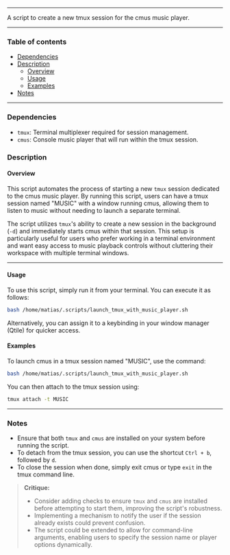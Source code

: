 
---

A script to create a new tmux session for the cmus music player.

---

### Table of contents

- [Dependencies](#dependencies)
- [Description](#description)
    - [Overview](#overview)
    - [Usage](#usage)
    - [Examples](#examples)
- [Notes](#notes)

---

<a name="dependencies" />

### Dependencies

- `tmux`: Terminal multiplexer required for session management.
- `cmus`: Console music player that will run within the tmux session.

<a name="description" />

### Description

<a name="overview" />

#### Overview

This script automates the process of starting a new `tmux` session dedicated to the cmus music player. By running this script, users can have a tmux session named "MUSIC" with a window running cmus, allowing them to listen to music without needing to launch a separate terminal.

The script utilizes `tmux`'s ability to create a new session in the background (`-d`) and immediately starts cmus within that session. This setup is particularly useful for users who prefer working in a terminal environment and want easy access to music playback controls without cluttering their workspace with multiple terminal windows.

---

<a name="usage" />

#### Usage

To use this script, simply run it from your terminal. You can execute it as follows:

```bash
bash /home/matias/.scripts/launch_tmux_with_music_player.sh
```

Alternatively, you can assign it to a keybinding in your window manager (Qtile) for quicker access.

<a name="examples" />

#### Examples

To launch cmus in a tmux session named "MUSIC", use the command:

```bash
bash /home/matias/.scripts/launch_tmux_with_music_player.sh
```

You can then attach to the tmux session using:

```bash
tmux attach -t MUSIC
```

---

<a name="notes" />

### Notes

- Ensure that both `tmux` and `cmus` are installed on your system before running the script.
- To detach from the tmux session, you can use the shortcut `Ctrl + b`, followed by `d`.
- To close the session when done, simply exit cmus or type `exit` in the tmux command line.

> **Critique:** 
> - Consider adding checks to ensure `tmux` and `cmus` are installed before attempting to start them, improving the script's robustness. 
> - Implementing a mechanism to notify the user if the session already exists could prevent confusion.
> - The script could be extended to allow for command-line arguments, enabling users to specify the session name or player options dynamically. 
